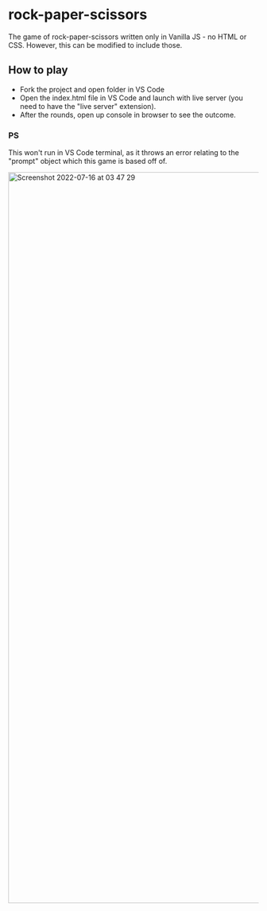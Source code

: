 # rock-paper-scissors
The game of rock-paper-scissors written only in Vanilla JS - no HTML or CSS. However, this can be modified to include those.

## How to play
+ Fork the project and open folder in VS Code
+ Open the index.html file in VS Code and launch with live server (you need to have the "live server" extension).
+ After the rounds, open up console in browser to see the outcome.

### PS
This won't run in VS Code terminal, as it throws an error relating to the "prompt" object which this game is based off of.

<img width="1470" alt="Screenshot 2022-07-16 at 03 47 29" src="https://user-images.githubusercontent.com/59217643/179336580-b2a6aec0-05c9-4011-a93c-2317db8c1549.png">
